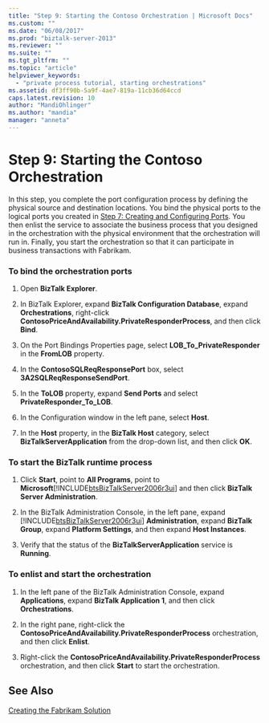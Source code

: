 ```yaml
---
title: "Step 9: Starting the Contoso Orchestration | Microsoft Docs"
ms.custom: ""
ms.date: "06/08/2017"
ms.prod: "biztalk-server-2013"
ms.reviewer: ""
ms.suite: ""
ms.tgt_pltfrm: ""
ms.topic: "article"
helpviewer_keywords: 
  - "private process tutorial, starting orchestrations"
ms.assetid: df3ff90b-5a9f-4ae7-819a-11cb36d64ccd
caps.latest.revision: 10
author: "MandiOhlinger"
ms.author: "mandia"
manager: "anneta"
---
```

# Step 9: Starting the Contoso Orchestration
In this step, you complete the port configuration process by defining the physical source and destination locations. You bind the physical ports to the logical ports you created in [Step 7: Creating and Configuring Ports](../../adapters-and-accelerators/accelerator-rosettanet/step-7-creating-and-configuring-ports.md). You then enlist the service to associate the business process that you designed in the orchestration with the physical environment that the orchestration will run in. Finally, you start the orchestration so that it can participate in business transactions with Fabrikam.  
  
### To bind the orchestration ports  
  
1.  Open **BizTalk Explorer**.  
  
2.  In BizTalk Explorer, expand **BizTalk Configuration Database**, expand **Orchestrations**, right-click **ContosoPriceAndAvailability.PrivateResponderProcess**, and then click **Bind**.  
  
3.  On the Port Bindings Properties page, select **LOB_To_PrivateResponder** in the **FromLOB** property.  
  
4.  In the **ContosoSQLReqResponsePort** box, select **3A2SQLReqResponseSendPort**.  
  
5.  In the **ToLOB** property, expand **Send Ports** and select **PrivateResponder_To_LOB**.  
  
6.  In the Configuration window in the left pane, select **Host**.  
  
7.  In the **Host** property, in the **BizTalk Host** category, select **BizTalkServerApplication** from the drop-down list, and then click **OK**.  
  
### To start the BizTalk runtime process  
  
1.  Click **Start**, point to **All Programs**, point to **Microsoft**[!INCLUDE[btsBizTalkServer2006r3ui](../../includes/btsbiztalkserver2006r3ui-md.md)] and then click **BizTalk Server Administration**.  
  
2.  In the BizTalk Administration Console, in the left pane, expand [!INCLUDE[btsBizTalkServer2006r3ui](../../includes/btsbiztalkserver2006r3ui-md.md)] **Administration**, expand **BizTalk Group**, expand **Platform Settings**, and then expand **Host Instances**.  
  
3.  Verify that the status of the **BizTalkServerApplication** service is **Running**.  
  
### To enlist and start the orchestration  
  
1.  In the left pane of the BizTalk Administration Console, expand **Applications**, expand **BizTalk Application 1**, and then click **Orchestrations**.  
  
2.  In the right pane, right-click the **ContosoPriceAndAvailability.PrivateResponderProcess** orchestration, and then click **Enlist**.  
  
3.  Right-click the **ContosoPriceAndAvailability.PrivateResponderProcess** orchestration, and then click **Start** to start the orchestration.  
  
## See Also  
 [Creating the Fabrikam Solution](../../adapters-and-accelerators/accelerator-rosettanet/creating-the-fabrikam-solution.md)